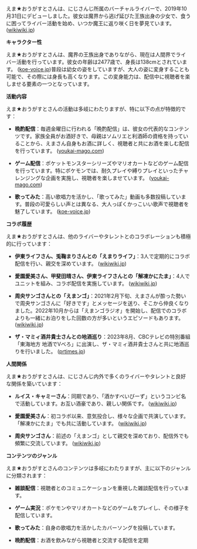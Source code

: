 えま★おうがすとさんは、にじさんじ所属のバーチャルライバーで、2019年10月31日にデビューしました。彼女は魔界から逃げ延びた王族出身の少女で、食うに困ってライバー活動を始め、いつか魔王に返り咲く日を夢見ています。 ([wikiwiki.jp](https://wikiwiki.jp/nijisanji/%E3%81%88%E3%81%BE%E2%98%85%E3%81%8A%E3%81%86%E3%81%8C%E3%81%99%E3%81%A8?utm_source=openai))

**キャラクター性**

えま★おうがすとさんは、魔界の王族出身でありながら、現在は人間界でライバー活動を行っています。彼女の年齢は2477歳で、身長は138cmとされています。 ([koe-voice.jp](https://koe-voice.jp/blog/2024/07/08/ema-ougast-past-life/?utm_source=openai))普段は幼女の姿をしていますが、大人の姿に変身することも可能で、その際には身長も高くなります。この変身能力は、配信中に視聴者を楽しませる要素の一つとなっています。

**活動内容**

えま★おうがすとさんの活動は多岐にわたりますが、特に以下の点が特徴的です：

- **晩酌配信**：毎週金曜日に行われる「晩酌配信」は、彼女の代表的なコンテンツです。家族全員がお酒好きで、母親はソムリエと利酒師の資格を持っていることから、えまさん自身もお酒に詳しく、視聴者と共にお酒を楽しむ配信を行っています。 ([youkai-mago.com](https://youkai-mago.com/archives/13974?utm_source=openai))

- **ゲーム配信**：ポケットモンスターシリーズやマリオカートなどのゲーム配信を行っています。特にポケモンでは、耐久プレイや縛りプレイといったチャレンジングな企画を実施し、視聴者を楽しませています。 ([youkai-mago.com](https://youkai-mago.com/archives/13974?utm_source=openai))

- **歌ってみた**：高い歌唱力を活かし、「歌ってみた」動画も多数投稿しています。普段の可愛らしい声とは異なる、大人っぽくかっこいい歌声で視聴者を魅了しています。 ([koe-voice.jp](https://koe-voice.jp/blog/2024/07/08/ema-ougast-past-life/?utm_source=openai))

**コラボ履歴**

えま★おうがすとさんは、他のライバーやタレントとのコラボレーションも積極的に行っています：

- **伊東ライフさん、兎鞠まりさんとの「えまりライフ」**：3人で定期的にコラボ配信を行い、親交を深めています。 ([wikiwiki.jp](https://wikiwiki.jp/nijisanji/%E3%81%88%E3%81%BE%E2%98%85%E3%81%8A%E3%81%86%E3%81%8C%E3%81%99%E3%81%A8?utm_source=openai))

- **愛園愛美さん、甲斐田晴さん、伊東ライフさんとの「解凍かにたま」**：4人でユニットを組み、コラボ配信を実施しています。 ([wikiwiki.jp](https://wikiwiki.jp/nijisanji/%E3%81%88%E3%81%BE%E2%98%85%E3%81%8A%E3%81%86%E3%81%8C%E3%81%99%E3%81%A8?utm_source=openai))

- **周央サンゴさんとの「えまンゴ」**：2021年2月下旬、えまさんが酔った勢いで周央サンゴさんに「好きです」とメッセージを送り、そこから仲良くなりました。2022年10月からは「えまンゴラジオ」を開始し、配信でのコラボよりも一緒にお泊りをした回数の方が多いというエピソードもあります。 ([wikiwiki.jp](https://wikiwiki.jp/nijisanji/%E3%81%88%E3%81%BE%E2%98%85%E3%81%8A%E3%81%86%E3%81%8C%E3%81%99%E3%81%A8?utm_source=openai))

- **ザ・マミィ酒井貴士さんとの地酒巡り**：2023年8月、CBCテレビの特別番組「東海地方 地酒でVべろ」に出演し、ザ・マミィ酒井貴士さんと共に地酒巡りを行いました。 ([prtimes.jp](https://prtimes.jp/main/html/rd/p/000001056.000015357.html?utm_source=openai))

**人間関係**

えま★おうがすとさんは、にじさんじ内外で多くのライバーやタレントと良好な関係を築いています：

- **ルイス・キャミーさん**：同期であり、「酒かすべいびーず」というコンビ名で活動しています。お互い酒豪であり、親しい関係です。 ([wikiwiki.jp](https://wikiwiki.jp/nijisanji/%E3%81%88%E3%81%BE%E2%98%85%E3%81%8A%E3%81%86%E3%81%8C%E3%81%99%E3%81%A8?utm_source=openai))

- **愛園愛美さん**：初コラボ以来、意気投合し、様々な企画で共演しています。「解凍かにたま」でも共に活動しています。 ([wikiwiki.jp](https://wikiwiki.jp/nijisanji/%E3%81%88%E3%81%BE%E2%98%85%E3%81%8A%E3%81%86%E3%81%8C%E3%81%99%E3%81%A8?utm_source=openai))

- **周央サンゴさん**：前述の「えまンゴ」として親交を深めており、配信外でも頻繁に交流しています。 ([wikiwiki.jp](https://wikiwiki.jp/nijisanji/%E3%81%88%E3%81%BE%E2%98%85%E3%81%8A%E3%81%86%E3%81%8C%E3%81%99%E3%81%A8?utm_source=openai))

**コンテンツのジャンル**

えま★おうがすとさんのコンテンツは多岐にわたりますが、主に以下のジャンルに分類されます：

- **雑談配信**：視聴者とのコミュニケーションを重視した雑談配信を行っています。

- **ゲーム実況**：ポケモンやマリオカートなどのゲームをプレイし、その様子を配信しています。

- **歌ってみた**：自身の歌唱力を活かしたカバーソングを投稿しています。

- **晩酌配信**：お酒を飲みながら視聴者と交流する配信を定期 